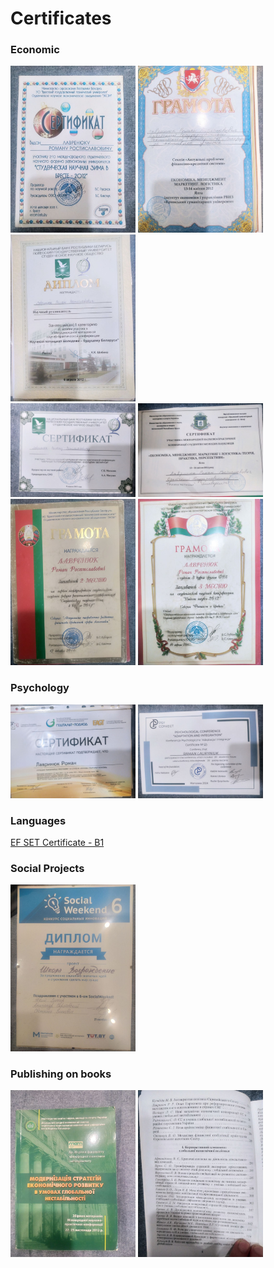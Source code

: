 # Certificates

### Economic

<img src="./1.jpg" alt="" width="200px">
<img src="./4.jpg" alt="" width="200px">
<img src="./6.jpg" alt="" width="200px">
<br/>
<img src="./3.jpg" alt="" width="200px">
<img src="./7.jpg" alt="" width="200px">
<br/>
<img src="./9.jpg" alt="" width="200px">
<img src="./10.jpg" alt="" width="200px">


### Psychology

<img src="./8.jpg" alt="" width="200px">
<img src="./2.jpg" alt="" width="200px" >

### Languages

[EF SET Certificate - B1](EF%20SET%20Certificate.pdf)

### Social Projects

<img src="./5.jpg" alt="" width="200px" >


### Publishing on books

<img src="./11.jpg" alt="" width="200px">
<img src="./12.jpg" alt="" width="200px">
